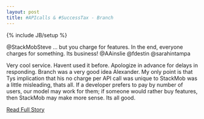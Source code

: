 ```yaml
---
layout: post
title: #APIcalls & #SuccessTax - Branch
---
```

{% include JB/setup %}<p>  @StackMobSteve … but you charge for features.  In the end, everyone charges for something.  Its business!  @AAinslie @fdestin @sarahintampa 
 
  Very cool service.  Havent used it before.  Apologize in advance for delays in responding.  Branch was a very good idea Alexander.  My only point is that Tys implication that his no charge per API call was unique to StackMob was a little misleading, thats all.  If a developer prefers to pay by number of users, our model may work for them; if someone would rather buy features, then StackMob may make more sense.  Its all good.<br />
<p><a href="http://branch.com/b/apicalls-successtax">Read Full Story</a></p>
